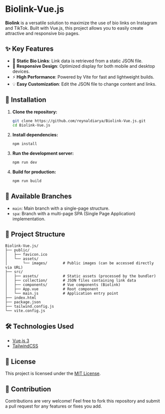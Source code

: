 # Biolink-Vue.js

**Biolink** is a versatile solution to maximize the use of bio links on Instagram and TikTok. Built with Vue.js, this project allows you to easily create attractive and responsive bio pages.

## ✨ Key Features

- 🔗 **Static Bio Links**: Link data is retrieved from a static JSON file.  
- 🎨 **Responsive Design**: Optimized display for both mobile and desktop devices.  
- ⚡ **High Performance**: Powered by Vite for fast and lightweight builds.  
- 💡 **Easy Customization**: Edit the JSON file to change content and links.

## 🚀 Installation

1. **Clone the repository:**

   ```bash
   git clone https://github.com/reynaldiarya/Biolink-Vue.js.git
   cd Biolink-Vue.js
   ```

2. **Install dependencies:**

   ```bash
   npm install
   ```

3. **Run the development server:**

   ```bash
   npm run dev
   ```

4. **Build for production:**

   ```bash
   npm run build
   ```

## 🌿 Available Branches

- `main`: Main branch with a single-page structure.
- `spa`: Branch with a multi-page SPA (Single Page Application) implementation.

## 📁 Project Structure

```tree
Biolink-Vue.js/
├── public/
│   ├── favicon.ico
│   └── assets/
│       └── images/       # Public images (can be accessed directly via URL)
├── src/
│   ├── assets/           # Static assets (processed by the bundler)
│   ├── collection/       # JSON files containing link data
│   ├── components/       # Vue components (Biolink)
│   ├── App.vue           # Root component
│   └── main.js           # Application entry point
├── index.html
├── package.json
├── tailwind.config.js
└── vite.config.js
```

## 🛠️ Technologies Used

- [Vue.js 3](https://vuejs.org/)
- [TailwindCSS](https://tailwindcss.com/)

## 📄 License

This project is licensed under the [MIT License](LICENSE).

## 🙌 Contribution

Contributions are very welcome! Feel free to fork this repository and submit a pull request for any features or fixes you add.
